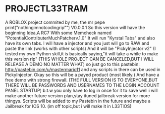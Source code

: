 # PROJECTL33TRAM
A ROBLOX project commited by me,
the mr pepe
print("nothingimnotcodingrip"")
V0.0.0.1
So this version will have the beginning Idea,A RC7 With some Memcheck named "PotentialContributerMuchPatcherv.1.0"
It will run "Kyrstal Tabs"
and also have its own tabs.
I will have a injector and you just will go to RAW and paste the link (works with other scripts)
And it will be "PickyInjector v2" (I tested my own Python skill,it is basically saying,"it will take a while
to make this version rip"
(THIS WHOLE PROJECT CAN BE CANCELED,BUT I WILL RELEASE A DEMO NO MATTER WHAT)
so just go to this pastebin: http://pastebin.com/u/mastermario11 and any scripts in there can be used in PickyInjector.
Okay so this will be a payed product (most likely.)
And have a free demo with strong firewall.
(THE FULL VERSION IS TO EVERYONE,BUT THERE WILL BE PASSWORDS AND USERNAMES TO THE LOGIN ACCOUNT PANEL STARTUP)
b.t.w you only have to log in once for it to save
well i will make another future version plan,stay ituned jailbreak version for
more thingys.
Scripts will be added to my Pastebin in the future
and maybe a Jailbreak for IOS 10.
(im off topic,but i will make it in L33TIOS)
